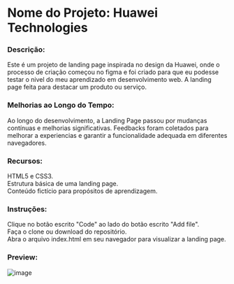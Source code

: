 <h1>Nome do Projeto: Huawei Technologies</h1>

<h3>Descrição:</h3>
    Este é um projeto de landing page inspirada no design da Huawei, onde o processo de criação começou no figma e foi criado para que eu podesse testar o nivel do meu aprendizado em desenvolvimento web.
    A landing page feita para destacar um produto ou serviço.

 <h3>Melhorias ao Longo do Tempo:</h3>
    Ao longo do desenvolvimento, a Landing Page passou por mudanças contínuas e melhorias significativas. Feedbacks foram coletados para melhorar a experiencias e garantir a funcionalidade adequada em diferentes navegadores.

<h3>Recursos:</h3>
    HTML5 e CSS3.<br>
    Estrutura básica de uma landing page.<br>
    Conteúdo fictício para propósitos de aprendizagem.
    
<h3>Instruções:</h3>
    Clique no botão escrito "Code" ao lado do botão escrito "Add file".<br>
    Faça o clone ou download do repositório.<br>
    Abra o arquivo index.html em seu navegador para visualizar a landing page.

<h3>Preview:</h3>

![image](https://github.com/Jean-Barros-Duarte/Projeto02---landingpage-huawei/assets/55865323/8195a448-9128-488e-b4a2-e69fe48e6681)

